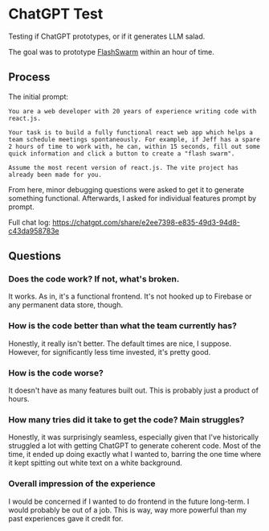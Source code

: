 # ChatGPT Test

Testing if ChatGPT prototypes, or if it generates LLM salad.

The goal was to prototype [FlashSwarm](https://github.com/394-s24/FlashSwarm) within an hour of time.

## Process

The initial prompt:
```
You are a web developer with 20 years of experience writing code with react.js.

Your task is to build a fully functional react web app which helps a team schedule meetings spontaneously. For example, if Jeff has a spare 2 hours of time to work with, he can, within 15 seconds, fill out some quick information and click a button to create a "flash swarm".

Assume the most recent version of react.js. The vite project has already been made for you.
```

From here, minor debugging questions were asked to get it to generate something functional. Afterwards, I asked for individual features prompt by prompt.

Full chat log: https://chatgpt.com/share/e2ee7398-e835-49d3-94d8-c43da958783e

## Questions
### Does the code work? If not, what's broken.
It works. As in, it's a functional frontend. It's not hooked up to Firebase or any permanent data store, though.
### How is the code better than what the team currently has?
Honestly, it really isn't better. The default times are nice, I suppose. However, for significantly less time invested, it's pretty good.
### How is the code worse?
It doesn't have as many features built out. This is probably just a product of hours.
### How many tries did it take to get the code? Main struggles?
Honestly, it was surprisingly seamless, especially given that I've historically struggled a lot with getting ChatGPT to generate coherent code. Most of the time, it ended up doing exactly what I wanted to, barring the one time where it kept spitting out white text on a white background.
### Overall impression of the experience
I would be concerned if I wanted to do frontend in the future long-term. I would probably be out of a job. This is way, way more powerful than my past experiences gave it credit for.
